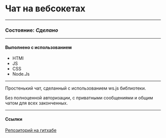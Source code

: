 # Чат на вебсокетах

---

### Состояние: _Сделано_

---

#### Выполнено с использованием

- HTMl
- JS
- CSS
- Node.Js

---

Простенький чат, сделанный с использованием ws.js библиотеки.

Без полноценной авторизации, с приватными сообщениями и общим чатом для всех законченных.

---

#### Ссылки

[Репозиторий на гитхабе](https://github.com/Ligoud/RofloChat)
